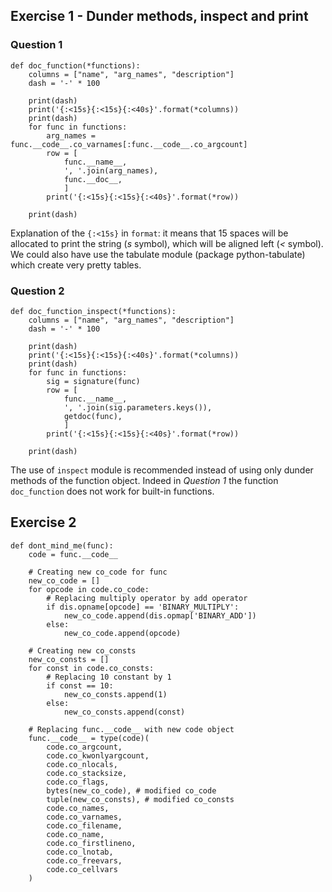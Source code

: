 ## Exercise 1 - Dunder methods, inspect and print

### Question 1
```
def doc_function(*functions):
    columns = ["name", "arg_names", "description"]
    dash = '-' * 100

    print(dash)
    print('{:<15s}{:<15s}{:<40s}'.format(*columns))
    print(dash)
    for func in functions:
        arg_names = func.__code__.co_varnames[:func.__code__.co_argcount]
        row = [
            func.__name__,
            ', '.join(arg_names),
            func.__doc__,
            ]
        print('{:<15s}{:<15s}{:<40s}'.format(*row))
    
    print(dash)
```

Explanation of the ```{:<15s}``` in ```format```: it means that 15 spaces will be allocated to print the string (*s* symbol), which will be aligned left (*<* symbol). We could also have use the tabulate module (package python-tabulate) which create very pretty tables.

### Question 2
```
def doc_function_inspect(*functions):
    columns = ["name", "arg_names", "description"]
    dash = '-' * 100

    print(dash)
    print('{:<15s}{:<15s}{:<40s}'.format(*columns))
    print(dash)
    for func in functions:
        sig = signature(func)
        row = [
            func.__name__,
            ', '.join(sig.parameters.keys()),
            getdoc(func),
            ]
        print('{:<15s}{:<15s}{:<40s}'.format(*row))
    
    print(dash)
```

The use of ```inspect``` module is recommended instead of using only dunder methods of the function object. Indeed in *Question 1* the function ```doc_function``` does not work for built-in functions.

## Exercise 2

```
def dont_mind_me(func):
    code = func.__code__

    # Creating new co_code for func
    new_co_code = []
    for opcode in code.co_code:
        # Replacing multiply operator by add operator
        if dis.opname[opcode] == 'BINARY_MULTIPLY':
            new_co_code.append(dis.opmap['BINARY_ADD'])
        else:
            new_co_code.append(opcode)
    
    # Creating new co_consts
    new_co_consts = []
    for const in code.co_consts:
        # Replacing 10 constant by 1
        if const == 10:
            new_co_consts.append(1)
        else:
            new_co_consts.append(const)
    
    # Replacing func.__code__ with new code object
    func.__code__ = type(code)(
        code.co_argcount,
        code.co_kwonlyargcount,
        code.co_nlocals,
        code.co_stacksize,
        code.co_flags,
        bytes(new_co_code), # modified co_code
        tuple(new_co_consts), # modified co_consts
        code.co_names,
        code.co_varnames,
        code.co_filename,
        code.co_name,
        code.co_firstlineno,
        code.co_lnotab,
        code.co_freevars,
        code.co_cellvars
    )
```
